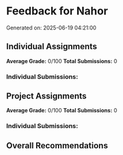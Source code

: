 # Feedback for Nahor

Generated on: 2025-06-19 04:21:00

## Individual Assignments

**Average Grade:** 0/100
**Total Submissions:** 0

### Individual Submissions:

## Project Assignments

**Average Grade:** 0/100
**Total Submissions:** 0

### Individual Submissions:

## Overall Recommendations

